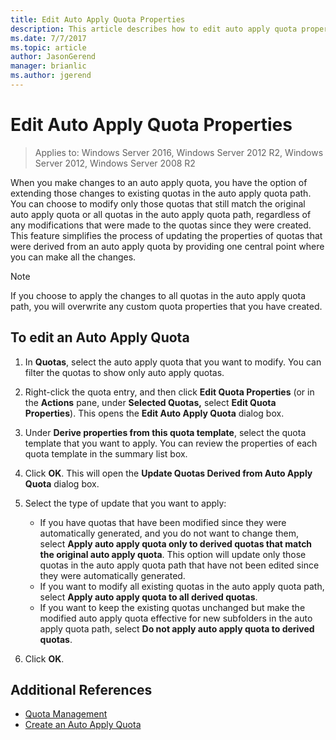 ```yaml
---
title: Edit Auto Apply Quota Properties
description: This article describes how to edit auto apply quota properties
ms.date: 7/7/2017
ms.topic: article
author: JasonGerend
manager: brianlic
ms.author: jgerend
---
```

# Edit Auto Apply Quota Properties

> Applies to: Windows Server 2016, Windows Server 2012 R2, Windows Server 2012, Windows Server 2008 R2

When you make changes to an auto apply quota, you have the option of extending those changes to existing quotas in the auto apply quota path. You can choose to modify only those quotas that still match the original auto apply quota or all quotas in the auto apply quota path, regardless of any modifications that were made to the quotas since they were created. This feature simplifies the process of updating the properties of quotas that were derived from an auto apply quota by providing one central point where you can make all the changes.

> [!Note]
> If you choose to apply the changes to all quotas in the auto apply quota path, you will overwrite any custom quota properties that you have created.

## To edit an Auto Apply Quota

1.  In **Quotas**, select the auto apply quota that you want to modify. You can filter the quotas to show only auto apply quotas.

2.  Right-click the quota entry, and then click **Edit Quota Properties** (or in the **Actions** pane, under **Selected Quotas,** select **Edit Quota Properties**). This opens the **Edit Auto Apply Quota** dialog box.

3.  Under **Derive properties from this quota template**, select the quota template that you want to apply. You can review the properties of each quota template in the summary list box.

4.  Click **OK**. This will open the **Update Quotas Derived from Auto Apply Quota** dialog box.

5.  Select the type of update that you want to apply:

    -   If you have quotas that have been modified since they were automatically generated, and you do not want to change them, select **Apply auto apply quota only to derived quotas that match the original auto apply quota**. This option will update only those quotas in the auto apply quota path that have not been edited since they were automatically generated.
    -   If you want to modify all existing quotas in the auto apply quota path, select **Apply auto apply quota to all derived quotas**.
    -   If you want to keep the existing quotas unchanged but make the modified auto apply quota effective for new subfolders in the auto apply quota path, select **Do not apply auto apply quota to derived quotas**.

6.  Click **OK**.

## Additional References

-   [Quota Management](quota-management.md)
-   [Create an Auto Apply Quota](create-auto-apply-quota.md)


